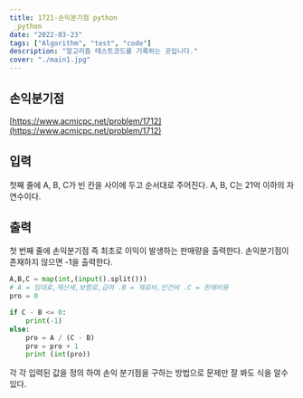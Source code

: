 ```yaml
---
title: 1721-손익분기점 python
 _python
date: "2022-03-23"
tags: ["Algorithm", "test", "code"]
description: "알고리즘 테스트코드를 기록하는 곳입니다."
cover: "./main1.jpg"
---
```


## 손익분기점

[https://www.acmicpc.net/problem/1712](https://www.acmicpc.net/problem/1712)

## 입력

첫째 줄에 A, B, C가 빈 칸을 사이에 두고 순서대로 주어진다. A, B, C는 21억 이하의 자연수이다.

## 출력

첫 번째 줄에 손익분기점 즉 최초로 이익이 발생하는 판매량을 출력한다. 손익분기점이 존재하지 않으면 -1을 출력한다.

```python
A,B,C = map(int,(input().split()))
# A = 임대료,재산세,보험료,급여 .B = 재료비,인건비 .C = 판매비용
pro = 0

if C - B <= 0:
    print(-1)
else:
    pro = A / (C - B)
    pro = pro + 1
    print (int(pro))
```

각 각 입력된 값을 정의 하여 손익 분기점을 구하는 방법으로 문제만 잘 봐도 식을 알수 있다.
